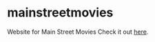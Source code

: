 # mainstreetmovies
Website for Main Street Movies
Check it out [here](http://fa20team19finalproject.azurewebsites.net/).
